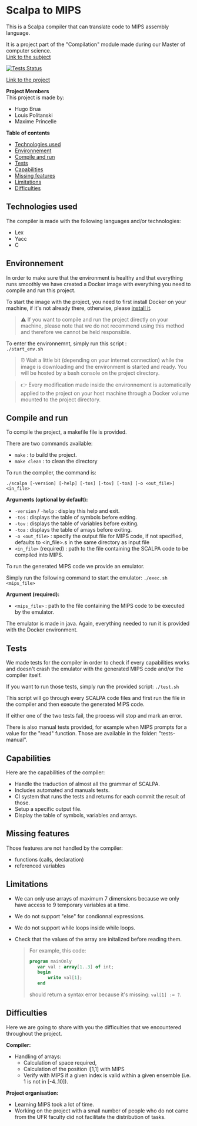 # Scalpa to MIPS

This is a Scalpa compiler that can translate code to MIPS assembly language.

It is a project part of the "Compilation" module made during our Master of computer science.\
[Link to the subject](Sujet_Compilation.pdf)

[![Tests Status](https://img.shields.io/drone/build/lpolitanski/scalpa-to-mips?label=tests&server=https%3A%2F%2Fdrone.princelle.org)](https://drone.princelle.org/lpolitanski/scalpa-to-mips)

[Link to the project](https://share.princelle.org/scalpa-to-mips)

__Project Members__\
This project is made by:
- Hugo Brua
- Louis Politanski
- Maxime Princelle 

__Table of contents__
- [Technologies used](#technologies-used)
- [Environnement](#environnement)
- [Compile and run](#compile-and-run)
- [Tests](#tests)
- [Capabilities](#capabilities)
- [Missing features](#missing-features)
- [Limitations](#limitations)
- [Difficulties](#difficulties)

## Technologies used

The compiler is made with the following languages and/or technologies:
- Lex
- Yacc
- C

## Environnement

In order to make sure that the environment is healthy and that everything runs smoothly we have created a Docker image with everything you need to compile and run this project. 

To start the image with the project, you need to first install Docker on your machine, if it's not already there, otherwise, please [install it](https://docs.docker.com/get-docker/).

> ⚠️  If you want to compile and run the project directly on your machine, please note that we do not recommend using this method and therefore we cannot be held responsible.

To enter the environnemnt, simply run this script :\
```./start_env.sh```

> ⏰  Wait a little bit (depending on your internet connection) while the image is downloading and the environment is started and ready. You will be hosted by a bash console on the project directory.

> 👉  Every modification made inside the environnement is automatically applied to the project on your host machine through a Docker volume mounted to the project directory.


## Compile and run

To compile the project, a makefile file is provided.

There are two commands available:
- `make` : to build the project.
- `make clean` : to clean the directory

To run the compiler, the command is:

```./scalpa [-version] [-help] [-tos] [-tov] [-toa] [-o <out_file>] <in_file>```

__Arguments (optional by default):__
- `-version` / `-help` : display this help and exit.
- `-tos` : displays the table of symbols before exiting.
- `-tov` : displays the table of variables before exiting.
- `-toa` : displays the table of arrays before exiting.
- `-o <out_file>` : specify the output file for MIPS code, if not specified, defaults to <in_file>.s in the same directory as input file
- `<in_file>` (required) : path to the file containing the SCALPA code to be compiled into MIPS.

To run the generated MIPS code we provide an emulator.

Simply run the following command to start the emulator:
```./exec.sh <mips_file>```

__Argument (required):__
- `<mips_file>` : path to the file containing the MIPS code to be executed by the emulator.

The emulator is made in java. Again, everything needed to run it is provided with the Docker environment.


## Tests

We made tests for the compiler in order to check if every capabilities works and doesn't crash the emulator with the generated MIPS code and/or the compiler itself.

If you want to run those tests, simply run the provided script:
```./test.sh```

This script will go through every SCALPA code files and first run the file in the compiler and then execute the generated MIPS code.

If either one of the two tests fail, the process will stop and mark an error.

There is also manual tests provided, for example when MIPS prompts for a value for the "read" function. Those are available in the folder: "tests-manual". 


## Capabilities

Here are the capabilities of the compiler:

- Handle the traduction of almost all the grammar of SCALPA.
- Includes automated and manuals tests.
- CI system that runs the tests and returns for each commit the result of those.
- Setup a specific output file.
- Display the table of symbols, variables and arrays.


## Missing features

Those features are not handled by the compiler:

- functions (calls, declaration)
- referenced variables


## Limitations

- We can only use arrays of maximum 7 dimensions because we only have access to 9 temporary variables at a time. 

- We do not support "else" for condionnal expressions.

- We do not support while loops inside while loops.

- Check that the values of the array are initalized before reading them.

    >For example, this code:
    >```pascal
    >program mainOnly
    >    var val : array[1..3] of int;
    >    begin
    >        write val[1];
    >    end
    >```
    >should return a syntax error because it's missing: ```val[1] := ?```.


## Difficulties

Here we are going to share with you the difficulties that we encountered throughout the project.

__Compiler:__ 

- Handling of arrays:
  - Calculation of space required,
  - Calculation of the position i[1,1] with MIPS
  - Verify with MIPS if a given index is valid within a given ensemble (i.e. 1 is not in [-4..10]).

__Project organisation:__

- Learning MIPS took a lot of time.
- Working on the project with a small number of people who do not came from the UFR faculty did not facilitate the distribution of tasks.
